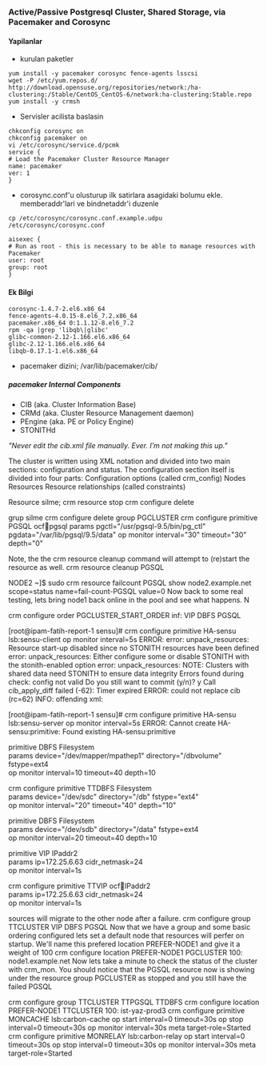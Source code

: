 ### Active/Passive Postgresql Cluster, Shared Storage, via Pacemaker and Corosync

#### Yapilanlar

* kurulan paketler
```
yum install -y pacemaker corosync fence-agents lsscsi 
wget -P /etc/yum.repos.d/ http://download.opensuse.org/repositories/network:/ha-clustering:/Stable/CentOS_CentOS-6/network:ha-clustering:Stable.repo
yum install -y crmsh
```
* Servisler acilista baslasin
```
chkconfig corosync on
chkconfig pacemaker on
vi /etc/corosync/service.d/pcmk
service {
# Load the Pacemaker Cluster Resource Manager
name: pacemaker
ver: 1
}
```

* corosync.conf'u olusturup ilk satirlara asagidaki bolumu ekle.
  memberaddr'lari ve bindnetaddr'i duzenle
```
cp /etc/corosync/corosync.conf.example.udpu /etc/corosync/corosync.conf

aisexec {
# Run as root - this is necessary to be able to manage resources with
Pacemaker
user: root
group: root
}
```



#### Ek Bilgi
```
corosync-1.4.7-2.el6.x86_64 
fence-agents-4.0.15-8.el6_7.2.x86_64 
pacemaker.x86_64 0:1.1.12-8.el6_7.2 
rpm -qa |grep 'libqb\|glibc'
glibc-common-2.12-1.166.el6.x86_64
glibc-2.12-1.166.el6.x86_64
libqb-0.17.1-1.el6.x86_64
```
* pacemaker dizini; /var/lib/pacemaker/cib/

##### pacemaker Internal Components

* CIB (aka. Cluster Information Base)
* CRMd (aka. Cluster Resource Management daemon)
* PEngine (aka. PE or Policy Engine)
* STONITHd

_"Never edit the cib.xml file manually. Ever. I’m not making this up."_


The cluster is written using XML notation and divided into two main sections:
configuration and status.
The configuration section itself is divided into four parts:
Configuration options (called crm_config)
Nodes
Resources
Resource relationships (called constraints)

Resource silme;
crm resource stop <Resource>
crm configure delete <Resource>

grup silme
 crm configure delete group PGCLUSTER
crm configure primitive PGSQL ocf:heartbeat:pgsql params pgctl="/usr/pgsql-9.5/bin/pg_ctl" pgdata="/var/lib/pgsql/9.5/data" op monitor interval="30" timeout="30" depth="0"


Note, the the crm resource cleanup command will attempt to (re)start the resource as well.
crm resource cleanup PGSQL

NODE2 ~]$ sudo crm resource failcount PGSQL show node2.example.net
scope=status name=fail-count-PGSQL value=0
Now back to some real testing, lets bring node1 back online in the pool and see what happens. N

crm configure order PGCLUSTER_START_ORDER inf: VIP DBFS PGSQL


[root@ipam-fatih-report-1 sensu]# crm configure primitive HA-sensu lsb:sensu-client op monitor interval=5s
ERROR: error: unpack_resources: Resource start-up disabled since no STONITH resources have been defined
   error: unpack_resources:     Either configure some or disable STONITH with the stonith-enabled option
   error: unpack_resources:     NOTE: Clusters with shared data need STONITH to ensure data integrity
Errors found during check: config not valid
Do you still want to commit (y/n)? y
Call cib_apply_diff failed (-62): Timer expired
ERROR: could not replace cib (rc=62)
INFO: offending xml: <diff format="2">
  <change operation="create" path="/cib/configuration/resources" position="0">
    <primitive id="HA-sensu" class="lsb" type="sensu-client">
      <operations>
        <op name="monitor" interval="5s" id="HA-sensu-monitor-5s"/>
      </operations>
    </primitive>
  </change>
</diff>

[root@ipam-fatih-report-1 sensu]# crm configure primitive HA-sensu lsb:sensu-server op monitor interval=5s
ERROR: Cannot create HA-sensu:primitive: Found existing HA-sensu:primitive

primitive DBFS Filesystem \
        params device="/dev/mapper/mpathep1" directory="/dbvolume" fstype=ext4 \
        op monitor interval=10 timeout=40 depth=10


crm configure primitive TTDBFS Filesystem \
params device="/dev/sdc" directory="/db" fstype="ext4" \
op monitor interval="20" timeout="40" depth="10"


primitive DBFS Filesystem \
        params device="/dev/sdb" directory="/data" fstype=ext4 \
        op monitor interval=20 timeout=40 depth=10


primitive VIP IPaddr2 \
        params ip=172.25.6.63 cidr_netmask=24 \
        op monitor interval=1s

crm configure primitive TTVIP ocf:heartbeat:IPaddr2 \
params ip=172.25.6.63 cidr_netmask=24 \
op monitor interval=1s

sources will migrate to the other node after a failure.
crm configure group TTCLUSTER VIP DBFS PGSQL
Now that we have a group and some basic ordering configured lets set a default node that resources will perfer on
startup. We'll name this prefered location PREFER-NODE1 and give it a weight of 100
crm configure location PREFER-NODE1 PGCLUSTER 100: node1.example.net
Now lets take a minute to check the status of the cluster with crm_mon. You should notice that the PGSQL
resource now is showing under the resource group PGCLUSTER as stopped and you still have the failed PGSQL

crm configure group TTCLUSTER TTPGSQL TTDBFS
crm configure location PREFER-NODE1 TTCLUSTER 100: ist-yaz-prod3
crm configure primitive MONCACHE lsb:carbon-cache op start interval=0 timeout=30s op stop interval=0 timeout=30s op monitor interval=30s meta target-role=Started
crm configure primitive MONRELAY lsb:carbon-relay op start interval=0 timeout=30s op stop interval=0 timeout=30s op monitor interval=30s meta target-role=Started
